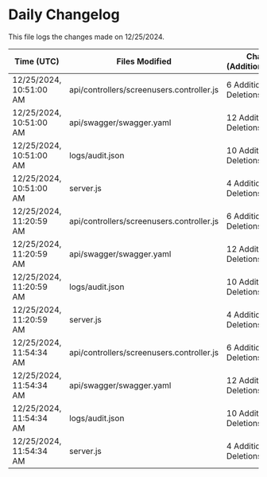 # Daily Changelog

This file logs the changes made on 12/25/2024.

| Time (UTC)             | Files Modified                    | Changes (Addition/Deletion) |
|------------------------|-----------------------------------|-----------------------------|
| 12/25/2024, 10:51:00 AM | api/controllers/screenusers.controller.js | 6 Additions & 6 Deletions |
| 12/25/2024, 10:51:00 AM | api/swagger/swagger.yaml | 12 Additions & 12 Deletions |
| 12/25/2024, 10:51:00 AM | logs/audit.json | 10 Additions & 10 Deletions |
| 12/25/2024, 10:51:00 AM | server.js | 4 Additions & 4 Deletions |
| 12/25/2024, 11:20:59 AM | api/controllers/screenusers.controller.js | 6 Additions & 6 Deletions|
| 12/25/2024, 11:20:59 AM | api/swagger/swagger.yaml | 12 Additions & 12 Deletions|
| 12/25/2024, 11:20:59 AM | logs/audit.json | 10 Additions & 10 Deletions|
| 12/25/2024, 11:20:59 AM | server.js | 4 Additions & 4 Deletions|
| 12/25/2024, 11:54:34 AM | api/controllers/screenusers.controller.js | 6 Additions & 6 Deletions|
| 12/25/2024, 11:54:34 AM | api/swagger/swagger.yaml | 12 Additions & 12 Deletions|
| 12/25/2024, 11:54:34 AM | logs/audit.json | 10 Additions & 10 Deletions|
| 12/25/2024, 11:54:34 AM | server.js | 4 Additions & 4 Deletions|
